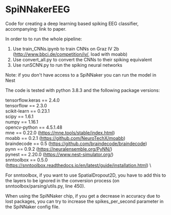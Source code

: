 # SpiNNakerEEG
Code for creating a deep learning based spiking EEG classifier, accompanying: link to paper.

In order to to run the whole pipeline:
1. Use train_CNNs.ipynb to train CNNs on Graz IV 2b (http://www.bbci.de/competition/iv/, load with moabb)
2. Use convert_all.py to convert the CNNs to their spiking equivalent
3. Use runSCNN.py to run the spiking neural networks

Note: if you don't have access to a SpiNNaker you can run the model in Nest

The code is tested with python 3.8.3 and the following package versions:

tensorflow.keras == 2.4.0 \
tensorflow == 2.3.0 \
scikit-learn == 0.23.1 \
scipy ==  1.6.1 \
numpy  ==  1.16.1 \
opencv-python == 4.5.1.48 \
mne == 0.22.0 (https://mne.tools/stable/index.html) \
moabb == 0.2.1 (https://github.com/NeuroTechX/moabb) \
braindecode == 0.5 (https://github.com/braindecode/braindecode) \
pynn == 0.9.2 (https://neuralensemble.org/PyNN/) \
pynest == 2.20.0 (https://www.nest-simulator.org/) \
snntoolbox == 0.5.0 (https://snntoolbox.readthedocs.io/en/latest/guide/installation.html) \

For snntoolbox, if you want to use SpatialDropout2D, you have to add this to the layers to be 
ignored in the conversion process (on snntoolbox/parsing/utils.py, line 450).

When using the SpiNNaker chip, if you get a decrease in accuracy due to lost packages,
you can try to increase the spikes_per_second parameter in the SpiNNaker config file.
